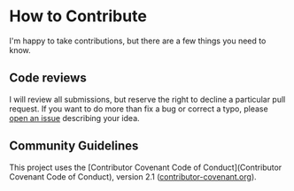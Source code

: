 # How to Contribute

I'm happy to take contributions, but there are a few things you need to know.

## Code reviews

I will review all submissions, but reserve the right to decline a particular
pull request. If you want to do more than fix a bug or correct a typo, please
[open an issue](https://github.com/jpmedley/MDNBanter/issues) describing your
idea.

## Community Guidelines

This project uses the [Contributor Covenant Code of Conduct](Contributor Covenant Code of Conduct), version 2.1 ([contributor-covenant.org](https://www.contributor-covenant.org/)).